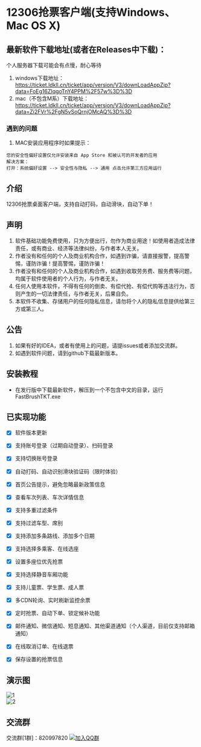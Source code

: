 # 12306抢票客户端(支持Windows、Mac OS X)

## 最新软件下载地址(或者在Releases中下载)：
个人服务器下载可能会有点慢，耐心等待   
1. windows下载地址：https://ticket.ldkll.cn/ticket/app/version/V3/downLoadAppZip?data=FoEg16ZIqgoTnY4PPM%2F57w%3D%3D
2. mac（不包含M系）下载地址：https://ticket.ldkll.cn/ticket/app/version/V3/downLoadAppZip?data=Zi2FVr%2FgN5vSoQrnjOMcAQ%3D%3D 
 
 
### 遇到的问题
1. MAC安装应用程序时如果提示：
```
您的安全性偏好设置仅允许安装来自 App Store 和被认可的开发者的应用
解决方案：
打开：系统偏好设置 --> 安全性与隐私 --> 通用 点击允许第三方应用运行
```


## 介绍
12306抢票桌面客户端，支持自动打码，自动滑块，自动下单！

## 声明
1. 软件基础功能免费使用，只为方便出行，勿作为商业用途！如使用者造成法律责任，或有商业、经济等法律纠纷，与作者本人无关。
2. 作者没有和任何的个人及商业机构合作，如遇到诈骗，请直接报警，提高警惕，谨防诈骗！提高警惕，谨防诈骗！
3. 作者没有和任何的个人及商业机构合作，如遇到收取劳务费、服务费等问题，均属于软件使用者的个人行为，与作者无关。
4. 任何人使用本软件，不得有任何的倒卖、有偿代抢、有偿代购等违法行为，否则产生的一切法律责任，与作者无关，后果自负。
5. 本软件不收集、存储用户的任何隐私信息，请勿将个人的隐私信息提供给第三方或第三人。

## 公告
1. 如果有好的IDEA，或者有使用上的问题，请提issues或者添加交流群。
2. 如遇到软件问题，请到github下载最新版本。

## 安装教程
- 在发行版中下载最新软件，解压到一个不包含中文的目录，运行FastBrushTKT.exe

## 已实现功能
- [x] 软件版本更新
- [x] 支持账号登录（过期自动登录）、扫码登录
- [x] 支持切换账号登录
- [x] 自动打码、自动识别滑块验证码（限时体验）
- [x] 首页公告提示，避免忽略最新政策信息
- [x] 查看车次列表、车次详情信息
- [x] 支持多重过滤条件
- [x] 支持过滤车型、席别
- [x] 支持添加多条路线、添加多个日期
- [x] 支持选择多乘客、在线选座
- [x] 设置多座位优先抢票
- [x] 支持选择静音车厢功能
- [x] 支持儿童票、学生票、成人票
- [x] 多CDN轮询、实时刷新监控余票
- [x] 定时抢票、自动下单、锁定候补功能
- [x] 邮件通知、微信通知、短息通知、其他渠道通知（个人渠道，目前仅支持邮箱通知）
- [x] 在线取消订单、在线退票
- [x] 保存设置的抢票信息




## 演示图
![1](https://user-images.githubusercontent.com/73157953/197713472-1912c125-f39c-4f26-93b8-23584edb4d32.png)  
![2](https://user-images.githubusercontent.com/73157953/197926344-47f21c2d-dbca-4d2f-a034-1185dd9386fb.jpg)



## 交流群
[//]: # ([![加入QQ群]&#40;https://img.shields.io/badge/已满-820997820-blue.svg&#41;]&#40;https://qm.qq.com/cgi-bin/qm/qr?k=uJhvux3LzxImRShPvr2NvQvJCVBNB2qy&jump_from=webapi&authKey=mb5NNaSN15d5UT+fRGu708OdpeWOmjS8YonE4sTnlevrv3S+acgQgWtORYCB/Fr+&#41;)
交流群[1群]：820997820 [![加入QQ群](https://pub.idqqimg.com/wpa/images/group.png)](https://qm.qq.com/cgi-bin/qm/qr?k=uJhvux3LzxImRShPvr2NvQvJCVBNB2qy&jump_from=webapi&authKey=mb5NNaSN15d5UT+fRGu708OdpeWOmjS8YonE4sTnlevrv3S+acgQgWtORYCB/Fr+)  

